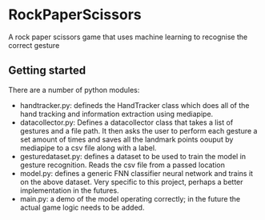 # RockPaperScissors
A rock paper scissors game that uses machine learning to recognise the correct gesture

## Getting started
There are a number of python modules:
- handtracker.py: defineds the HandTracker class which does all of the hand tracking and information extraction using mediapipe.
- datacollector.py: Defines a datacollector class that takes a list of gestures and a file path. It then asks the user to perform each gesture a set amount of times and saves all the landmark points oouput by mediapipe to a csv file along with a label.
- gesturedataset.py: defines a dataset to be used to train the model in gesture recognition. Reads the csv file from a passed location
- model.py: defines a generic FNN classifier neural network and trains it on the above dataset. Very specific to this project, perhaps a better implementation in the futures.
- main.py: a demo of the model operating correctly; in the future the actual game logic needs to be added.
